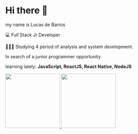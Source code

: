 # Hi there 👋
  
   my name is Lucas de Barros 
   
   💻 Full Stack Jr Developer
   
👨🏻‍🎓 Studying 4 period of analysis and system development.
   
   In search of a junior programmer opportunity
   
   learning lately: **JavaScript, ReactJS, React Native, NodeJS** 
   
<div>
  <a href="https://github.com/lucas5025">
  <img height="170em" src="https://github-readme-stats.vercel.app/api?username=lucas5025&show_icons=true&theme=dracula&include_all_commits=true&count_private=true"/>
  <img height="170em" src="https://github-readme-stats.vercel.app/api/top-langs/?username=lucas5025&layout=compact&langs_count=7&theme=dracula"/>
</div>



